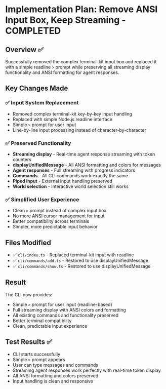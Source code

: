 # Implementation Plan: Remove ANSI Input Box, Keep Streaming - COMPLETED

## Overview ✅
Successfully removed the complex terminal-kit input box and replaced it with a simple readline `>` prompt while preserving all streaming display functionality and ANSI formatting for agent responses.

## Key Changes Made

### ✅ Input System Replacement
- Removed complex terminal-kit key-by-key input handling
- Replaced with simple Node.js readline interface
- Simple `>` prompt for user input
- Line-by-line input processing instead of character-by-character

### ✅ Preserved Functionality
- **Streaming display** - Real-time agent response streaming with token counters
- **displayUnifiedMessage** - All ANSI formatting and colors for messages
- **Agent responses** - Full streaming with progress indicators
- **Commands** - All CLI commands work exactly the same
- **Piped input** - External input handling preserved
- **World selection** - Interactive world selection still works

### ✅ Simplified User Experience
- Clean `>` prompt instead of complex input box
- No more ANSI cursor management for input
- Better compatibility across terminals
- Simpler, more predictable input behavior

## Files Modified
- ✅ `cli/index.ts` - Replaced terminal-kit input with readline
- ✅ `cli/commands/add.ts` - Restored to use displayUnifiedMessage
- ✅ `cli/commands/show.ts` - Restored to use displayUnifiedMessage

## Result
The CLI now provides:
- Simple `>` prompt for user input (readline-based)
- Full streaming display with ANSI colors and formatting
- All existing commands and functionality preserved
- Better terminal compatibility
- Clean, predictable input experience

## Test Results ✅
- CLI starts successfully
- Simple `>` prompt appears
- User can type messages and commands
- Streaming agent responses work perfectly with real-time token display
- All ANSI formatting and colors preserved
- Input handling is clean and responsive
